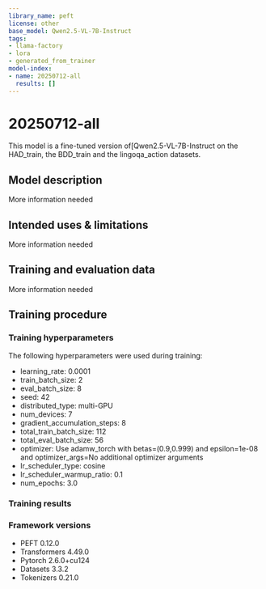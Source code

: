 ```yaml
---
library_name: peft
license: other
base_model: Qwen2.5-VL-7B-Instruct
tags:
- llama-factory
- lora
- generated_from_trainer
model-index:
- name: 20250712-all
  results: []
---
```


<!-- This model card has been generated automatically according to the information the Trainer had access to. You
should probably proofread and complete it, then remove this comment. -->

# 20250712-all

This model is a fine-tuned version of[Qwen2.5-VL-7B-Instruct on the HAD_train, the BDD_train and the lingoqa_action datasets.

## Model description

More information needed

## Intended uses & limitations

More information needed

## Training and evaluation data

More information needed

## Training procedure

### Training hyperparameters

The following hyperparameters were used during training:
- learning_rate: 0.0001
- train_batch_size: 2
- eval_batch_size: 8
- seed: 42
- distributed_type: multi-GPU
- num_devices: 7
- gradient_accumulation_steps: 8
- total_train_batch_size: 112
- total_eval_batch_size: 56
- optimizer: Use adamw_torch with betas=(0.9,0.999) and epsilon=1e-08 and optimizer_args=No additional optimizer arguments
- lr_scheduler_type: cosine
- lr_scheduler_warmup_ratio: 0.1
- num_epochs: 3.0

### Training results



### Framework versions

- PEFT 0.12.0
- Transformers 4.49.0
- Pytorch 2.6.0+cu124
- Datasets 3.3.2
- Tokenizers 0.21.0
